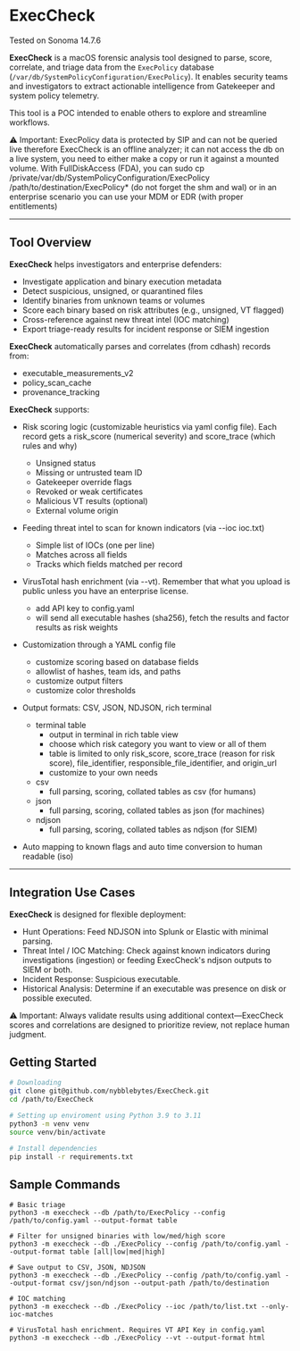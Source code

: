 # ExecCheck

Tested on Sonoma 14.7.6

**ExecCheck** is a macOS forensic analysis tool designed to parse, score, correlate, and triage data from the `ExecPolicy` database (`/var/db/SystemPolicyConfiguration/ExecPolicy`). It enables security teams and investigators to extract actionable intelligence from Gatekeeper and system policy telemetry.

This tool is a POC intended to enable others to explore and streamline workflows.

⚠️ Important: ExecPolicy data is protected by SIP and can not be queried live therefore ExecCheck is an offline analyzer; it can not access the db on a live system, you need to either make a copy or run it against a mounted volume. With FullDiskAccess (FDA), you can sudo cp /private/var/db/SystemPolicyConfiguration/ExecPolicy /path/to/destination/ExecPolicy* (do not forget the shm and wal) or in an enterprise scenario you can use your MDM or EDR (with proper entitlements)

---

## Tool Overview

**ExecCheck** helps investigators and enterprise defenders:

- Investigate application and binary execution metadata
- Detect suspicious, unsigned, or quarantined files
- Identify binaries from unknown teams or volumes
- Score each binary based on risk attributes (e.g., unsigned, VT flagged)
- Cross-reference against new threat intel (IOC matching)
- Export triage-ready results for incident response or SIEM ingestion

**ExecCheck** automatically parses and correlates (from cdhash) records from:

- executable_measurements_v2
- policy_scan_cache
- provenance_tracking

**ExecCheck** supports:

- Risk scoring logic (customizable heuristics via yaml config file). Each record gets a risk_score (numerical severity) and score_trace (which rules and why)
  - Unsigned status
  - Missing or untrusted team ID
  - Gatekeeper override flags
  - Revoked or weak certificates
  - Malicious VT results (optional)
  - External volume origin

- Feeding threat intel to scan for known indicators (via --ioc ioc.txt)
  - Simple list of IOCs (one per line)
  - Matches across all fields
  - Tracks which fields matched per record

- VirusTotal hash enrichment (via --vt). Remember that what you upload is public unless you have an enterprise license.
  - add API key to config.yaml
  - will send all executable hashes (sha256), fetch the results and factor results as risk weights

- Customization through a YAML config file
  - customize scoring based on database fields
  - allowlist of hashes, team ids, and paths
  - customize output filters
  - customize color thresholds

- Output formats: CSV, JSON, NDJSON, rich terminal
  - terminal table
    - output in terminal in rich table view
    - choose which risk category you want to view or all of them
    - table is limited to only risk_score, score_trace (reason for risk score), file_identifier, responsible_file_identifier, and origin_url
    - customize to your own needs
  - csv
    - full parsing, scoring, collated tables as csv (for humans)
  - json
    - full parsing, scoring, collated tables as json (for machines)
  - ndjson
    - full parsing, scoring, collated tables as ndjson (for SIEM)

- Auto mapping to known flags and auto time conversion to human readable (iso)

---
## Integration Use Cases

**ExecCheck** is designed for flexible deployment:
- Hunt Operations: Feed NDJSON into Splunk or Elastic with minimal parsing.
- Threat Intel / IOC Matching: Check against known indicators during investigations (ingestion) or feeding ExecCheck's ndjson outputs to SIEM or both.
- Incident Response: Suspicious executable.
- Historical Analysis: Determine if an executable was presence on disk or possible executed.

⚠️ Important: Always validate results using additional context—ExecCheck scores and correlations are designed to prioritize review, not replace human judgment.

## Getting Started
```bash
# Downloading
git clone git@github.com/nybblebytes/ExecCheck.git
cd /path/to/ExecCheck

# Setting up enviroment using Python 3.9 to 3.11
python3 -m venv venv
source venv/bin/activate

# Install dependencies
pip install -r requirements.txt
```
## Sample Commands
```
# Basic triage
python3 -m execcheck --db /path/to/ExecPolicy --config /path/to/config.yaml --output-format table

# Filter for unsigned binaries with low/med/high score
python3 -m execcheck --db ./ExecPolicy --config /path/to/config.yaml --output-format table [all|low|med|high]

# Save output to CSV, JSON, NDJSON
python3 -m execcheck --db ./ExecPolicy --config /path/to/config.yaml --output-format csv/json/ndjson --output-path /path/to/destination

# IOC matching
python3 -m execcheck --db ./ExecPolicy --ioc /path/to/list.txt --only-ioc-matches

# VirusTotal hash enrichment. Requires VT API Key in config.yaml
python3 -m execcheck --db ./ExecPolicy --vt --output-format html
```
